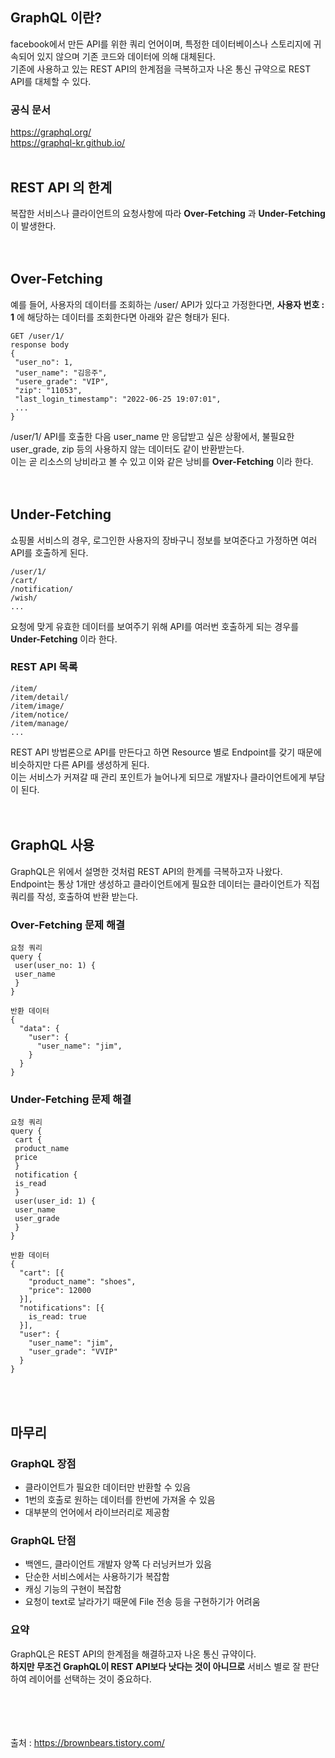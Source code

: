 ## GraphQL 이란?
facebook에서 만든 API를 위한 쿼리 언어이며, 특정한 데이터베이스나 스토리지에 귀속되어 있지 않으며 기존 코드와 데이터에 의해 대체된다.    
기존에 사용하고 있는 REST API의 한계점을 극복하고자 나온 통신 규약으로 REST API를 대체할 수 있다.  
### 공식 문서  
https://graphql.org/  
https://graphql-kr.github.io/
<br><br>
## REST API 의 한계
복잡한 서비스나 클라이언트의 요청사항에 따라 __Over-Fetching__ 과 __Under-Fetching__ 이 발생한다.  
<br><br>  
## Over-Fetching
예를 들어, 사용자의 데이터를 조회하는 /user/ API가 있다고 가정한다면, __사용자 번호 : 1__ 에 해당하는 데이터를 조회한다면 아래와 같은 형태가 된다.  
```
GET /user/1/
response body 
{
 "user_no": 1,
 "user_name": "김응주",
 "usere_grade": "VIP",
 "zip": "11053",
 "last_login_timestamp": "2022-06-25 19:07:01",
 ...
}
```
/user/1/ API를 호출한 다음 user_name 만 응답받고 싶은 상황에서, 불필요한 user_grade, zip 등의 사용하지 않는 데이터도 같이 반환받는다.  
이는 곧 리소스의 낭비라고 볼 수 있고 이와 같은 낭비를 __Over-Fetching__ 이라 한다.  
<br><br>
## Under-Fetching  
쇼핑몰 서비스의 경우, 로그인한 사용자의 장바구니 정보를 보여준다고 가정하면 여러 API를 호출하게 된다.
```
/user/1/
/cart/
/notification/
/wish/
...
```
요청에 맞게 유효한 데이터를 보여주기 위해 API를 여러번 호출하게 되는 경우를 __Under-Fetching__ 이라 한다.  
### REST API 목록  
```
/item/
/item/detail/
/item/image/
/item/notice/
/item/manage/
...
```  
REST API 방법론으로 API를 만든다고 하면 Resource 별로 Endpoint를 갖기 때문에 비슷하지만 다른 API를 생성하게 된다.  
이는 서비스가 커져갈 때 관리 포인트가 늘어나게 되므로 개발자나 클라이언트에게 부담이 된다.  
<br><br>
## GraphQL 사용
GraphQL은 위에서 설명한 것처럼 REST API의 한계를 극복하고자 나왔다.  
Endpoint는 통상 1개만 생성하고 클라이언트에게 필요한 데이터는 클라이언트가 직접 쿼리를 작성, 호출하여 반환 받는다.  
### Over-Fetching 문제 해결
```
요청 쿼리
query {  
 user(user_no: 1) {  
 user_name  
 }  
}  

반환 데이터  
{  
  "data": {  
    "user": {  
      "user_name": "jim",  
    }  
  }  
}  
```
### Under-Fetching 문제 해결
```
요청 쿼리
query {
 cart {
 product_name
 price
 }
 notification {
 is_read
 }
 user(user_id: 1) {
 user_name
 user_grade
 }
}  

반환 데이터
{
  "cart": [{
    "product_name": "shoes",
    "price": 12000
  }],
  "notifications": [{
    is_read: true
  }],
  "user": {
    "user_name": "jim",
    "user_grade": "VVIP"
  }
}
```  
<br><br>
## 마무리  
### GraphQL 장점  
- 클라이언트가 필요한 데이터만 반환할 수 있음  
- 1번의 호출로 원하는 데이터를 한번에 가져올 수 있음  
- 대부분의 언어에서 라이브러리로 제공함  
### GraphQL 단점  
- 백엔드, 클라이언트 개발자 양쪽 다 러닝커브가 있음  
- 단순한 서비스에서는 사용하기가 복잡함  
- 캐싱 기능의 구현이 복잡함  
- 요청이 text로 날라가기 때문에 File 전송 등을 구현하기가 어려움  
### 요약  
GraphQL은 REST API의 한계점을 해결하고자 나온 통신 규약이다.       
__하지만 무조건 GraphQL이 REST API보다 낫다는 것이 아니므로__ 서비스 별로 잘 판단하여 레이어를 선택하는 것이 중요하다.  
<br><br><br><br>    

출처 : https://brownbears.tistory.com/
